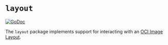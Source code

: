# `layout`

[![GoDoc](https://godoc.org/github.com/google/go-containerregistry/pkg/v1/layout?status.svg)](https://godoc.org/github.com/google/go-containerregistry/pkg/v1/layout)

The `layout` package implements support for interacting with an
[OCI Image Layout](https://github.com/opencontainers/image-spec/blob/master/image-layout.md).
